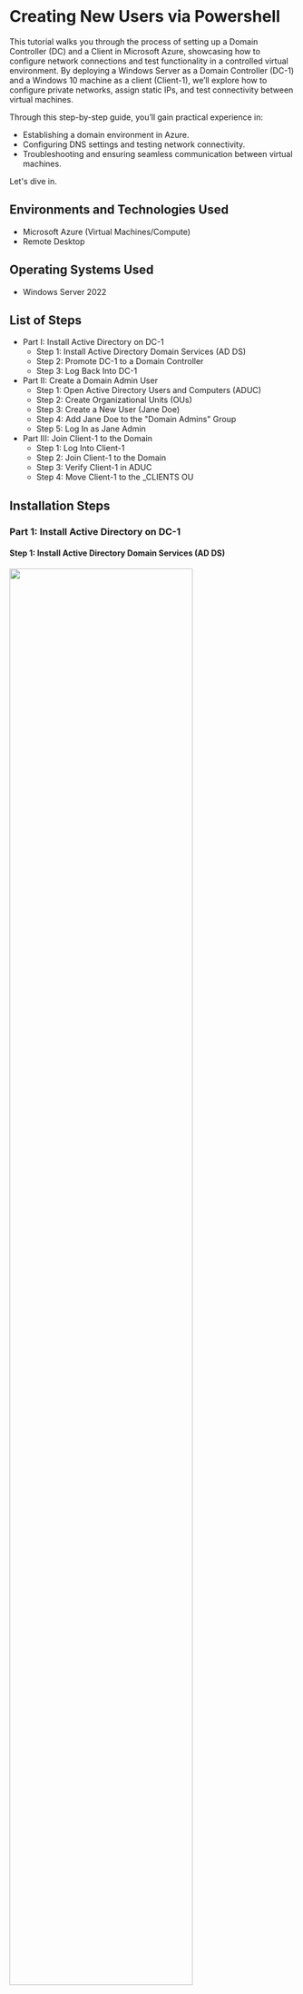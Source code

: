 <p align="center">
<img src="https://i.imgur.com/pJSsvpx.png" alt=""/>
</p>

<h1>Creating New Users via Powershell</h1>
<p>
This tutorial walks you through the process of setting up a Domain Controller (DC) and a Client in Microsoft Azure, showcasing how to configure network connections and test functionality in a controlled virtual environment. By deploying a Windows Server as a Domain Controller (DC-1) and a Windows 10 machine as a client (Client-1), we’ll explore how to configure private networks, assign static IPs, and test connectivity between virtual machines.

Through this step-by-step guide, you’ll gain practical experience in:

- Establishing a domain environment in Azure.
- Configuring DNS settings and testing network connectivity.
- Troubleshooting and ensuring seamless communication between virtual machines.

Let's dive in. 

<h2>Environments and Technologies Used</h2>

- Microsoft Azure (Virtual Machines/Compute)
- Remote Desktop

<h2>Operating Systems Used</h2>

- Windows Server 2022</b>

<h2>List of Steps</h2>

- Part I: Install Active Directory on DC-1
  - Step 1: Install Active Directory Domain Services (AD DS)
  - Step 2: Promote DC-1 to a Domain Controller
  - Step 3: Log Back Into DC-1
- Part II: Create a Domain Admin User
  - Step 1: Open Active Directory Users and Computers (ADUC)
  - Step 2: Create Organizational Units (OUs)
  - Step 3: Create a New User (Jane Doe)
  - Step 4: Add Jane Doe to the "Domain Admins" Group
  - Step 5: Log In as Jane Admin
- Part III: Join Client-1 to the Domain
  - Step 1: Log Into Client-1
  - Step 2: Join Client-1 to the Domain
  - Step 3: Verify Client-1 in ADUC
  - Step 4: Move Client-1 to the _CLIENTS OU

<h2>Installation Steps</h2>
<h3>Part 1: Install Active Directory on DC-1</h3>

<h4>Step 1: Install Active Directory Domain Services (AD DS)</h4>

<img src="https://i.imgur.com/H3yOLKi.png" height="80%" width="80%" alt=""/>

- Log into DC-1 using the credentials:
  - Username: labuser.
  - Password: Cyberlab123!.
- Open the Server Manager on DC-1.
- Click on Add Roles and Features.
- In the wizard:
  - Select Role-based or feature-based installation.
  - Choose the server (DC-1) from the server pool.
  - Select Active Directory Domain Services and click Next.
- Confirm the installation and click Install.
- Wait for the installation to complete and do not restart yet.

<h4>Step 2: Promote DC-1 to a Domain Controller</h4>

<img src="https://i.imgur.com/dc07sEq.png" height="80%" width="80%" alt=""/>

- After the AD DS installation is complete, click on the Promote this server to a domain controller link in Server Manager.
- In the Deployment Configuration window:
  - Select Add a new forest.
  - Enter your domain name (e.g., mydomain.com).
  - Click Next through the options, setting up:
  - Forest Functional Level: Windows Server 2016 or higher.
  - Create a Directory Services Restore Mode (DSRM) password.
- Click Install to promote the server.
- After the installation, the server will restart automatically.

<h4>Step 3: Log Back Into DC-1</h4>

<img src="https://i.imgur.com/xmHmeuy.png" height="80%" width="80%" alt=""/>

- Once DC-1 restarts, log in as:
  - Username: mydomain.com\labuser
  - Password: Cyberlab123!

<h3>Part II: Create a Domain Admin User</h3> 

<h4>Step 1: Open Active Directory Users and Computers (ADUC)</h4>

<img src="https://i.imgur.com/uIBtlR5.png" height="80%" width="80%" alt=""/>

On DC-1, open Active Directory Users and Computers from the Start menu.

<h3>Step 2: Create Organizational Units (OUs)</h3>

<img src="https://i.imgur.com/woWbf1N.png" height="80%" width="80%" alt=""/>

- Inside the _ADMINS OU:
  - Right-click the OU and select New > User.
  - Enter the following:
    - First Name: Jane.
    - Last Name: Doe.
    - Username: jane_admin.
- Set the password to Cyberlab123!.
- Complete the wizard and create the user.

<h3>Step 4: Add Jane Doe to the "Domain Admins" Group</h3>

<img src="https://i.imgur.com/CowJbIQ.png" height="80%" width="80%" alt=""/>

- In ADUC, right-click on jane_admin and select Properties.
- Go to the Member Of tab.
- Click Add, search for Domain Admins, and add the user to the group.
- Click OK to save.

<h3>Step 5: Log In as Jane Admin</h3>

<img src="https://i.imgur.com/HUEcGSt.png" height="80%" width="80%" alt=""/>

- Log out of DC-1 and log back in using the credentials:
  - Username: mydomain.com\jane_admin.
  - Password: Cyberlab123!.
- From now on, use jane_admin as your admin account.

<h3>Part III: Join Client-1 to the Domain</h3> 

<h3>Step 1: Log Into Client-1</h3>

<img src="https://i.imgur.com/4HdBb4U.png" height="80%" width="80%" alt=""/>

- Log into Client-1 using the local admin credentials:
  - Username: labuser.
  - Password: Cyberlab123!.

<h3>Step 2: Join Client-1 to the Domain</h3>

<img src="https://i.imgur.com/b7GT7t4.png" height="80%" width="80%" alt=""/>

- On Client-1, open Settings > System > About.
- Click Join a domain under Device specifications.
- Enter the domain name (e.g., mydomain.com) and click Next.
- Provide the domain admin credentials:
  - Username: mydomain.com\jane_admin.
  - Password: Cyberlab123!.
- Restart Client-1 when prompted.

<h3>Step 3: Verify Client-1 in ADUC</h3>

<img src="https://i.imgur.com/2Dal3Ka.png" height="80%" width="80%" alt=""/>

- Log back into DC-1 as jane_admin.
- Open Active Directory Users and Computers (ADUC).
- Expand your domain and verify that Client-1 appears under the Computers container.

<h3>Step 4: Move Client-1 to the _CLIENTS OU</h3>

<img src="https://i.imgur.com/pDELfsE.png" height="80%" width="80%" alt=""/>

- In ADUC, create a new OU named _CLIENTS:
  - Right-click the domain name and select New > Organizational Unit.
  - Name it _CLIENTS.
- Drag and drop Client-1 from the Computers container into the _CLIENTS OU.
